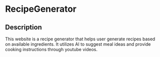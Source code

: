 # RecipeGenerator 

## Description 
This website is a recipe generator that helps user generate recipes based on available ingredients. It utilizes AI to suggest meal ideas and provide cooking instructions through youtube videos.